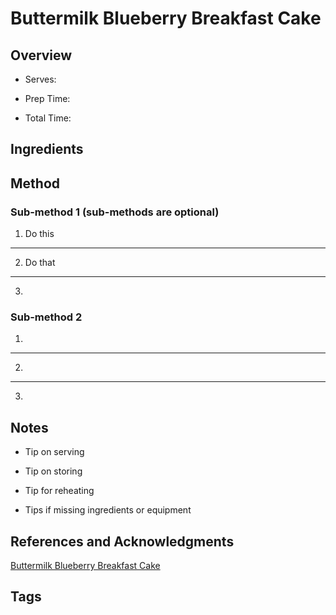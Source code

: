# Buttermilk Blueberry Breakfast Cake

## Overview

- Serves:

- Prep Time:

- Total Time:

## Ingredients



## Method

### Sub-method 1 (sub-methods are optional)

1. Do this
---
2. Do that
---
3.

### Sub-method 2

1.
---
2.
---
3.

## Notes

- Tip on serving

- Tip on storing

- Tip for reheating

- Tips if missing ingredients or equipment

## References and Acknowledgments

[Buttermilk Blueberry Breakfast Cake](http://www.alexandracooks.com/2011/06/29/buttermilk-blueberry-breakfast-cake/)

## Tags


